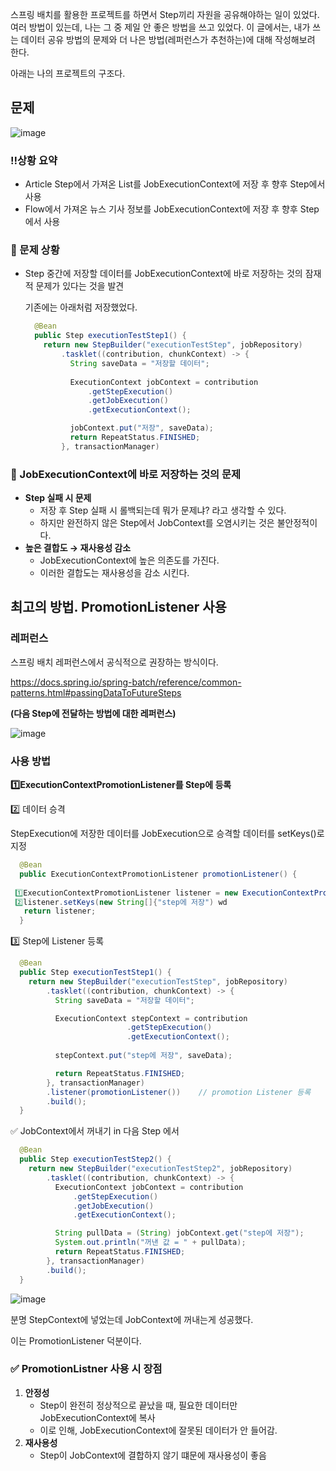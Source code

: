 스프링 배치를 활용한 프로젝트를 하면서 Step끼리 자원을 공유해야하는 일이 있었다.
여러 방법이 있는데, 나는 그 중 제일 안 좋은 방법을 쓰고 있었다.
이 글에서는, 내가 쓰는 데이터 공유 방법의 문제와 더 나은 방법(레퍼런스가 추천하는)에 대해 작성해보려 한다.

아래는 나의 프로젝트의 구조다.

## 문제
![image](https://github.com/user-attachments/assets/8724b284-007c-4e0e-8f8a-655eca7109aa)

### ‼️**상황 요약**

- Article Step에서 가져온 List<Interest>를 JobExecutionContext에 저장 후 향후 Step에서 사용
- Flow에서 가져온 뉴스 기사 정보를 JobExecutionContext에 저장 후 향후 Step에서 사용

### **💢 문제 상황**

- Step 중간에 저장할 데이터를 JobExecutionContext에 바로 저장하는 것의 잠재적 문제가 있다는 것을 발견
    
    기존에는 아래처럼 저장했었다.
    
    ```java
      @Bean
      public Step executionTestStep1() {
        return new StepBuilder("executionTestStep", jobRepository)
            .tasklet((contribution, chunkContext) -> {
              String saveData = "저장할 데이터";
              
              ExecutionContext jobContext = contribution
                  .getStepExecution()
                  .getJobExecution()
                  .getExecutionContext();
    
              jobContext.put("저장", saveData);
              return RepeatStatus.FINISHED;
            }, transactionManager)
    ```
    

### 🚨 JobExecutionContext에 바로 저장하는 것의 문제

- **Step 실패 시 문제**
    - 저장 후 Step 실패 시 롤백되는데 뭐가 문제냐? 라고 생각할 수 있다.
    - 하지만 완전하지 않은 Step에서 JobContext를 오염시키는 것은 불안정적이다.
- **높은 결합도 → 재사용성 감소**
    - JobExecutionContext에 높은 의존도를 가진다.
    - 이러한 결합도는 재사용성을 감소 시킨다.

## 최고의 방법. PromotionListener 사용

### 레퍼런스

스프링 배치 레퍼런스에서 공식적으로 권장하는 방식이다. 

https://docs.spring.io/spring-batch/reference/common-patterns.html#passingDataToFutureSteps

**(다음 Step에 전달하는 방법에 대한 레퍼런스)**

![image](https://github.com/user-attachments/assets/557804ce-cf6d-407b-92f7-4edcf0f6bc82)


### 사용 방법

**1️⃣ExecutionContextPromotionListener를 Step에 등록**

2️⃣ 데이터 승격 

StepExecution에 저장한 데이터를 JobExecution으로 승격할 데이터를 setKeys()로 지정

```java
  @Bean
  public ExecutionContextPromotionListener promotionListener() {
				 
 1️⃣ExecutionContextPromotionListener listener = new ExecutionContextPromotionListener();
 2️⃣listener.setKeys(new String[]{"step에 저장") wd
   return listener;
  }
```

3️⃣ Step에  Listener 등록 

```java
  @Bean
  public Step executionTestStep1() {
    return new StepBuilder("executionTestStep", jobRepository)
        .tasklet((contribution, chunkContext) -> {
          String saveData = "저장할 데이터";

          ExecutionContext stepContext = contribution
				          .getStepExecution()
				          .getExecutionContext();
				          
          stepContext.put("step에 저장", saveData);

          return RepeatStatus.FINISHED;
        }, transactionManager)
        .listener(promotionListener())    // promotion Listener 등록 
        .build();
  }
```

✅ JobContext에서 꺼내기 in 다음 Step 에서 

```java
  @Bean
  public Step executionTestStep2() {
    return new StepBuilder("executionTestStep2", jobRepository)
        .tasklet((contribution, chunkContext) -> {
          ExecutionContext jobContext = contribution
              .getStepExecution()
              .getJobExecution()
              .getExecutionContext();

          String pullData = (String) jobContext.get("step에 저장");
          System.out.println("꺼낸 값 = " + pullData);
          return RepeatStatus.FINISHED;
        }, transactionManager)
        .build();
  }
```

![image](https://github.com/user-attachments/assets/a3bdf2fb-40ee-4716-a5f7-645af28f3faf)


분명 StepContext에 넣었는데 JobContext에 꺼내는게 성공했다. 

이는 PromotionListener 덕분이다.

### **✅ PromotionListner 사용 시 장점**

1. **안정성** 
    - Step이 완전히 정상적으로 끝났을 때, 필요한 데이터만 JobExecutionContext에 복사
    - 이로 인해, JobExecutionContext에 잘못된 데이터가 안 들어감.
2. **재사용성**
    - Step이 JobContext에 결합하지 않기 떄문에 재사용성이 좋음
